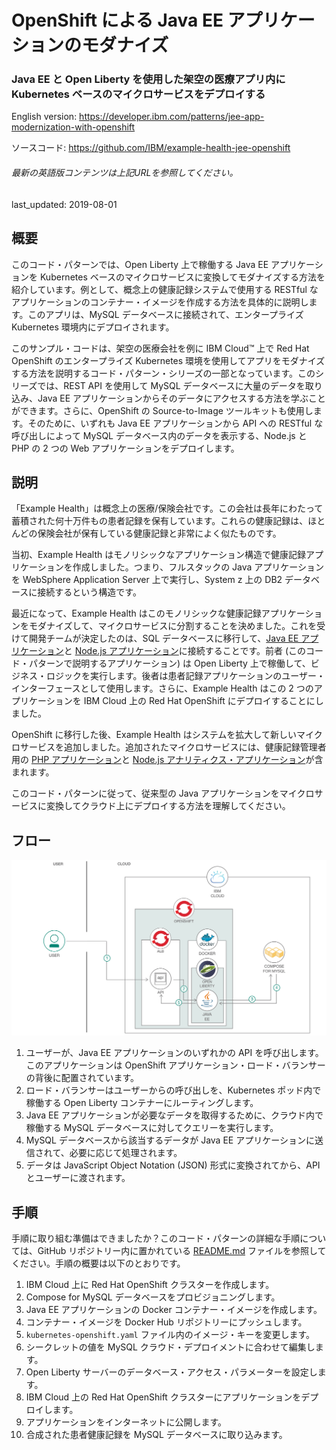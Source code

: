 # OpenShift による Java EE アプリケーションのモダナイズ

### Java EE と Open Liberty を使用した架空の医療アプリ内に Kubernetes ベースのマイクロサービスをデプロイする

English version: https://developer.ibm.com/patterns/jee-app-modernization-with-openshift

ソースコード: https://github.com/IBM/example-health-jee-openshift

###### 最新の英語版コンテンツは上記URLを参照してください。
last_updated: 2019-08-01

 ## 概要

このコード・パターンでは、Open Liberty 上で稼働する Java EE アプリケーションを Kubernetes ベースのマイクロサービスに変換してモダナイズする方法を紹介しています。例として、概念上の健康記録システムで使用する RESTful なアプリケーションのコンテナー・イメージを作成する方法を具体的に説明します。このアプリは、MySQL データベースに接続されて、エンタープライズ Kubernetes 環境内にデプロイされます。

このサンプル・コードは、架空の医療会社を例に IBM Cloud&trade; 上で Red Hat OpenShift のエンタープライズ Kubernetes 環境を使用してアプリをモダナイズする方法を説明するコード・パターン・シリーズの一部となっています。このシリーズでは、REST API を使用して MySQL データベースに大量のデータを取り込み、Java EE アプリケーションからそのデータにアクセスする方法を学ぶことができます。さらに、OpenShift の Source-to-Image ツールキットも使用します。そのために、いずれも Java EE アプリケーションから API への RESTful な呼び出しによって MySQL データベース内のデータを表示する、Node.js と PHP の 2 つの Web アプリケーションをデプロイします。

## 説明

「Example Health」は概念上の医療/保険会社です。この会社は長年にわたって蓄積された何十万件もの患者記録を保有しています。これらの健康記録は、ほとんどの保険会社が保有している健康記録と非常によく似たものです。

当初、Example Health はモノリシックなアプリケーション構造で健康記録アプリケーションを作成しました。つまり、フルスタックの Java アプリケーションを WebSphere Application Server 上で実行し、System z 上の DB2 データベースに接続するという構造です。

最近になって、Example Health はこのモノリシックな健康記録アプリケーションをモダナイズして、マイクロサービスに分割することを決めました。これを受けて開発チームが決定したのは、SQL データベースに移行して、[Java EE アプリケーション](https://github.com/IBM/example-health-jee-openshift)と [Node.js アプリケーション](https://developer.ibm.com/jp/patterns/app-modernization-s2i-openshift/)に接続することです。前者 (このコード・パターンで説明するアプリケーション) は Open Liberty 上で稼働して、ビジネス・ロジックを実行します。後者は患者記録アプリケーションのユーザー・インターフェースとして使用します。さらに、Example Health はこの 2 つのアプリケーションを IBM Cloud 上の Red Hat OpenShift にデプロイすることにしました。

OpenShift に移行した後、Example Health はシステムを拡大して新しいマイクロサービスを追加しました。追加されたマイクロサービスには、健康記録管理者用の [PHP アプリケーション](https://developer.ibm.com/jp/patterns/app-modernization-php-s2i-openshift/)と [Node.js アナリティクス・アプリケーション](https://developer.ibm.com/patterns/creating-a-health-data-analytics-app-with-legacy-mainframe-code-and-cloud/)が含まれます。

このコード・パターンに従って、従来型の Java アプリケーションをマイクロサービスに変換してクラウド上にデプロイする方法を理解してください。

## フロー

![OpenShift アーキテクチャーによる Java EE アプリのモダナーゼーション・フロー図](./images/jee-app-modernization-with-OpenShift-architecture.png)

1. ユーザーが、Java EE アプリケーションのいずれかの API を呼び出します。このアプリケーションは OpenShift アプリケーション・ロード・バランサーの背後に配置されています。
1. ロード・バランサーはユーザーからの呼び出しを、Kubernetes ポッド内で稼働する Open Liberty コンテナーにルーティングします。
1. Java EE アプリケーションが必要なデータを取得するために、クラウド内で稼働する MySQL データベースに対してクエリーを実行します。
1. MySQL データベースから該当するデータが Java EE アプリケーションに送信されて、必要に応じて処理されます。
1. データは JavaScript Object Notation (JSON) 形式に変換されてから、API とユーザーに渡されます。

## 手順

手順に取り組む準備はできましたか？このコード・パターンの詳細な手順については、GitHub リポジトリー内に置かれている [README.md](https://github.com/IBM/example-health-jee-openshift/blob/master/README.md) ファイルを参照してください。手順の概要は以下のとおりです。

1. IBM Cloud 上に Red Hat OpenShift クラスターを作成します。
1. Compose for MySQL データベースをプロビジョニングします。
1. Java EE アプリケーションの Docker コンテナー・イメージを作成します。
1. コンテナー・イメージを Docker Hub リポジトリーにプッシュします。
1. `kubernetes-openshift.yaml` ファイル内のイメージ・キーを変更します。
1. シークレットの値を MySQL クラウド・デプロイメントに合わせて編集します。
1. Open Liberty サーバーのデータベース・アクセス・パラメーターを設定します。
1. IBM Cloud 上の Red Hat OpenShift クラスターにアプリケーションをデプロイします。
1. アプリケーションをインターネットに公開します。
1. 合成された患者健康記録を MySQL データベースに取り込みます。
